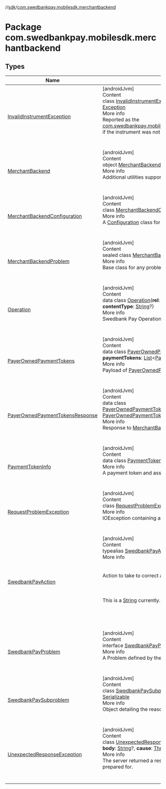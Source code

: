//[sdk](../../index.md)/[com.swedbankpay.mobilesdk.merchantbackend](index.md)



# Package com.swedbankpay.mobilesdk.merchantbackend  


## Types  
  
|  Name |  Summary | 
|---|---|
| <a name="com.swedbankpay.mobilesdk.merchantbackend/InvalidInstrumentException///PointingToDeclaration/"></a>[InvalidInstrumentException](-invalid-instrument-exception/index.md)| <a name="com.swedbankpay.mobilesdk.merchantbackend/InvalidInstrumentException///PointingToDeclaration/"></a>[androidJvm]  <br>Content  <br>class [InvalidInstrumentException](-invalid-instrument-exception/index.md)(**instrument**: [String](https://kotlinlang.org/api/latest/jvm/stdlib/kotlin/-string/index.html), **cause**: [Throwable](https://kotlinlang.org/api/latest/jvm/stdlib/kotlin/-throwable/index.html)?) : [Exception](https://developer.android.com/reference/kotlin/java/lang/Exception.html)  <br>More info  <br>Reported as the [com.swedbankpay.mobilesdk.PaymentViewModel.RichState.updateException](../com.swedbankpay.mobilesdk/-payment-view-model/-rich-state/update-exception.md) if the instrument was not valid for the payment order.  <br><br><br>|
| <a name="com.swedbankpay.mobilesdk.merchantbackend/MerchantBackend///PointingToDeclaration/"></a>[MerchantBackend](-merchant-backend/index.md)| <a name="com.swedbankpay.mobilesdk.merchantbackend/MerchantBackend///PointingToDeclaration/"></a>[androidJvm]  <br>Content  <br>object [MerchantBackend](-merchant-backend/index.md)  <br>More info  <br>Additional utilities supported by the Merchant Backend  <br><br><br>|
| <a name="com.swedbankpay.mobilesdk.merchantbackend/MerchantBackendConfiguration///PointingToDeclaration/"></a>[MerchantBackendConfiguration](-merchant-backend-configuration/index.md)| <a name="com.swedbankpay.mobilesdk.merchantbackend/MerchantBackendConfiguration///PointingToDeclaration/"></a>[androidJvm]  <br>Content  <br>class [MerchantBackendConfiguration](-merchant-backend-configuration/index.md) : [Configuration](../com.swedbankpay.mobilesdk/-configuration/index.md)  <br>More info  <br>A [Configuration](../com.swedbankpay.mobilesdk/-configuration/index.md) class for the Merchant Backend API.  <br><br><br>|
| <a name="com.swedbankpay.mobilesdk.merchantbackend/MerchantBackendProblem///PointingToDeclaration/"></a>[MerchantBackendProblem](-merchant-backend-problem/index.md)| <a name="com.swedbankpay.mobilesdk.merchantbackend/MerchantBackendProblem///PointingToDeclaration/"></a>[androidJvm]  <br>Content  <br>sealed class [MerchantBackendProblem](-merchant-backend-problem/index.md) : [Problem](../com.swedbankpay.mobilesdk/-problem/index.md)  <br>More info  <br>Base class for any problems encountered in the payment.  <br><br><br>|
| <a name="com.swedbankpay.mobilesdk.merchantbackend/Operation///PointingToDeclaration/"></a>[Operation](-operation/index.md)| <a name="com.swedbankpay.mobilesdk.merchantbackend/Operation///PointingToDeclaration/"></a>[androidJvm]  <br>Content  <br>data class [Operation](-operation/index.md)(**rel**: [String](https://kotlinlang.org/api/latest/jvm/stdlib/kotlin/-string/index.html)?, **method**: [String](https://kotlinlang.org/api/latest/jvm/stdlib/kotlin/-string/index.html)?, **href**: [String](https://kotlinlang.org/api/latest/jvm/stdlib/kotlin/-string/index.html)?, **contentType**: [String](https://kotlinlang.org/api/latest/jvm/stdlib/kotlin/-string/index.html)?)  <br>More info  <br>Swedbank Pay Operation.  <br><br><br>|
| <a name="com.swedbankpay.mobilesdk.merchantbackend/PayerOwnedPaymentTokens///PointingToDeclaration/"></a>[PayerOwnedPaymentTokens](-payer-owned-payment-tokens/index.md)| <a name="com.swedbankpay.mobilesdk.merchantbackend/PayerOwnedPaymentTokens///PointingToDeclaration/"></a>[androidJvm]  <br>Content  <br>data class [PayerOwnedPaymentTokens](-payer-owned-payment-tokens/index.md)(**id**: [String](https://kotlinlang.org/api/latest/jvm/stdlib/kotlin/-string/index.html), **payerReference**: [String](https://kotlinlang.org/api/latest/jvm/stdlib/kotlin/-string/index.html), **paymentTokens**: [List](https://kotlinlang.org/api/latest/jvm/stdlib/kotlin.collections/-list/index.html)<[PaymentTokenInfo](-payment-token-info/index.md)>)  <br>More info  <br>Payload of [PayerOwnedPaymentTokensResponse](-payer-owned-payment-tokens-response/index.md)  <br><br><br>|
| <a name="com.swedbankpay.mobilesdk.merchantbackend/PayerOwnedPaymentTokensResponse///PointingToDeclaration/"></a>[PayerOwnedPaymentTokensResponse](-payer-owned-payment-tokens-response/index.md)| <a name="com.swedbankpay.mobilesdk.merchantbackend/PayerOwnedPaymentTokensResponse///PointingToDeclaration/"></a>[androidJvm]  <br>Content  <br>data class [PayerOwnedPaymentTokensResponse](-payer-owned-payment-tokens-response/index.md)(**payerOwnedPaymentTokens**: [PayerOwnedPaymentTokens](-payer-owned-payment-tokens/index.md), **operations**: [List](https://kotlinlang.org/api/latest/jvm/stdlib/kotlin.collections/-list/index.html)<[Operation](-operation/index.md)>)  <br>More info  <br>Response to [MerchantBackend.getPayerOwnedPaymentTokens](-merchant-backend/get-payer-owned-payment-tokens.md)  <br><br><br>|
| <a name="com.swedbankpay.mobilesdk.merchantbackend/PaymentTokenInfo///PointingToDeclaration/"></a>[PaymentTokenInfo](-payment-token-info/index.md)| <a name="com.swedbankpay.mobilesdk.merchantbackend/PaymentTokenInfo///PointingToDeclaration/"></a>[androidJvm]  <br>Content  <br>data class [PaymentTokenInfo](-payment-token-info/index.md)  <br>More info  <br>A payment token and associated information.  <br><br><br>|
| <a name="com.swedbankpay.mobilesdk.merchantbackend/RequestProblemException///PointingToDeclaration/"></a>[RequestProblemException](-request-problem-exception/index.md)| <a name="com.swedbankpay.mobilesdk.merchantbackend/RequestProblemException///PointingToDeclaration/"></a>[androidJvm]  <br>Content  <br>class [RequestProblemException](-request-problem-exception/index.md)(**problem**: [Problem](../com.swedbankpay.mobilesdk/-problem/index.md)) : [IOException](https://developer.android.com/reference/kotlin/java/io/IOException.html)  <br>More info  <br>IOException containing an RFC 7807 Problem object describing the error.  <br><br><br>|
| <a name="com.swedbankpay.mobilesdk.merchantbackend/SwedbankPayAction///PointingToDeclaration/"></a>[SwedbankPayAction](index.md#%5Bcom.swedbankpay.mobilesdk.merchantbackend%2FSwedbankPayAction%2F%2F%2FPointingToDeclaration%2F%5D%2FClasslikes%2F2101262426)| <a name="com.swedbankpay.mobilesdk.merchantbackend/SwedbankPayAction///PointingToDeclaration/"></a>[androidJvm]  <br>Content  <br>typealias [SwedbankPayAction](index.md#%5Bcom.swedbankpay.mobilesdk.merchantbackend%2FSwedbankPayAction%2F%2F%2FPointingToDeclaration%2F%5D%2FClasslikes%2F2101262426) = [String](https://kotlinlang.org/api/latest/jvm/stdlib/kotlin/-string/index.html)  <br>More info  <br><br><br>Action to take to correct a problem reported by the Swedbank Pay backend.<br><br><br><br>This is a [String](https://kotlinlang.org/api/latest/jvm/stdlib/kotlin/-string/index.html) currently. Please refer to Swedbank Pay for possible values.<br><br>  <br><br><br>|
| <a name="com.swedbankpay.mobilesdk.merchantbackend/SwedbankPayProblem///PointingToDeclaration/"></a>[SwedbankPayProblem](-swedbank-pay-problem/index.md)| <a name="com.swedbankpay.mobilesdk.merchantbackend/SwedbankPayProblem///PointingToDeclaration/"></a>[androidJvm]  <br>Content  <br>interface [SwedbankPayProblem](-swedbank-pay-problem/index.md)  <br>More info  <br>A Problem defined by the Swedbank Pay backend.  <br><br><br>|
| <a name="com.swedbankpay.mobilesdk.merchantbackend/SwedbankPaySubproblem///PointingToDeclaration/"></a>[SwedbankPaySubproblem](-swedbank-pay-subproblem/index.md)| <a name="com.swedbankpay.mobilesdk.merchantbackend/SwedbankPaySubproblem///PointingToDeclaration/"></a>[androidJvm]  <br>Content  <br>class [SwedbankPaySubproblem](-swedbank-pay-subproblem/index.md)(**name**: [String](https://kotlinlang.org/api/latest/jvm/stdlib/kotlin/-string/index.html)?, **description**: [String](https://kotlinlang.org/api/latest/jvm/stdlib/kotlin/-string/index.html)?) : [Serializable](https://developer.android.com/reference/kotlin/java/io/Serializable.html)  <br>More info  <br>Object detailing the reason for a [SwedbankPayProblem](-swedbank-pay-problem/index.md).  <br><br><br>|
| <a name="com.swedbankpay.mobilesdk.merchantbackend/UnexpectedResponseException///PointingToDeclaration/"></a>[UnexpectedResponseException](-unexpected-response-exception/index.md)| <a name="com.swedbankpay.mobilesdk.merchantbackend/UnexpectedResponseException///PointingToDeclaration/"></a>[androidJvm]  <br>Content  <br>class [UnexpectedResponseException](-unexpected-response-exception/index.md)(**status**: [Int](https://kotlinlang.org/api/latest/jvm/stdlib/kotlin/-int/index.html), **contentType**: [String](https://kotlinlang.org/api/latest/jvm/stdlib/kotlin/-string/index.html)?, **body**: [String](https://kotlinlang.org/api/latest/jvm/stdlib/kotlin/-string/index.html)?, **cause**: [Throwable](https://kotlinlang.org/api/latest/jvm/stdlib/kotlin/-throwable/index.html)?) : [IOException](https://developer.android.com/reference/kotlin/java/io/IOException.html)  <br>More info  <br>The server returned a response that [MerchantBackendConfiguration](-merchant-backend-configuration/index.md) was not prepared for.  <br><br><br>|

